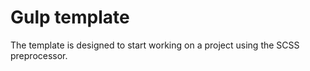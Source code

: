 # Gulp template

The template is designed to start working on a project using the SCSS preprocessor.